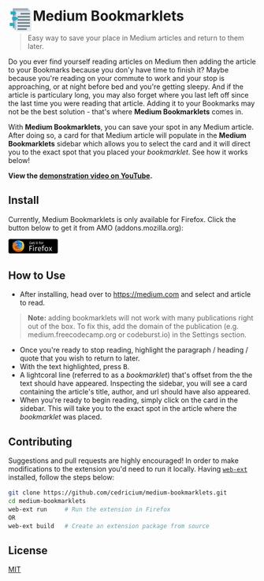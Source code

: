 # <img src="src/resources/sidebar_icon.png" width="50" align="left"> Medium Bookmarklets
> Easy way to save your place in Medium articles and return to them later.

Do you ever find yourself reading articles on Medium then adding the article to your Bookmarks because you don'y have time to finish it? Maybe because you're reading on your commute to work and your stop is approaching, or at night before bed and you're getting sleepy. And if the article is particulary long, you may also forget where you last left off since the last time you were reading that article. Adding it to your Bookmarks may not be the best solution - that's where **Medium Bookmarklets** comes in.

With **Medium Bookmarklets**, you can save your spot in any Medium article. After doing so, a card for that Medium article will populate in the **Medium Bookmarklets** sidebar which allows you to select the card and it will direct you to the exact spot that you placed your *bookmarklet*. See how it works below!

**View the [demonstration video on YouTube](https://youtu.be/1s8P4-ZKylI).**

## Install

Currently, Medium Bookmarklets is only available for Firefox. Click the button below to get it from AMO (addons.mozilla.org):

<p align="left">
  <a href="https://addons.mozilla.org/en-US/firefox/addon/medium-bookmarklets/">
    <img src="src/resources/ff_badge.png" width="20%"/>
  </a>
</p>

## How to Use

 - After installing, head over to https://medium.com and select and article to read.
 > **Note:** adding bookmarklets will not work with many publications right out of the box. To fix this, add the domain of the publication (e.g. medium.freecodecamp.org or codeburst.io) in the Settings section.
 - Once you're ready to stop reading, highlight the paragraph / heading / quote that you wish to return to later.
 - With the text highlighted, press <kbd>B</kbd>.
 - A lightcoral line (referred to as a *bookmarklet*) that's offset from the the text should have appeared. Inspecting the sidebar, you will see a card containing the article's title, author, and url should have also appeared.
 - When you're ready to begin reading, simply click on the card in the sidebar. This will take you to the exact spot in the article where the *bookmarklet* was placed.

 ## Contributing

Suggestions and pull requests are highly encouraged!
In order to make modifications to the extension you'd need to run it locally. Having [`web-ext`](https://github.com/mozilla/web-ext) installed, follow the steps below:

```sh
git clone https://github.com/cedricium/medium-bookmarklets.git
cd medium-bookmarklets
web-ext run     # Run the extension in Firefox
OR
web-ext build   # Create an extension package from source
```

## License

[MIT](LICENSE.md)